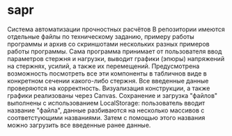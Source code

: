 # sapr
Система автоматизации прочностных расчётов
В репозитории имеются отдельные файлы по техническому заданию, примеру работы программы и архив со скриншотами нескольких разных примеров работы программы.
Сама программа принимает от пользователя ввод параметров стержня и нагрузки, выводит графики (эпюры) напряжений на стержнях, усилий, а также их перемещений.
Предусмотрена возможность посмотреть все эти компоненты в табличнов виде в конкретном сечении какого-либо стержня.
Все введенные данные проверяются на корректность.
Визуализация конструкции, а также графики реализованы через Canvas.
Сохранение и загрузка "файлов" выполнены с использованием LocalStorage: пользователь вводит название "файла", данные разбиваются на несколько массивов с соответстующими названиями. Затем с помощью этого названия можно загрузить все введенные ранее данные.
